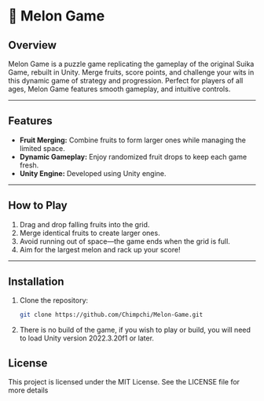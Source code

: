 # 🍉 Melon Game

## Overview
Melon Game is a puzzle game replicating the gameplay of the original Suika Game, rebuilt in Unity. Merge fruits, score points, and challenge your wits in this dynamic game of strategy and progression. Perfect for players of all ages, Melon Game features smooth gameplay, and intuitive controls.

---

## Features
- **Fruit Merging:** Combine fruits to form larger ones while managing the limited space.
- **Dynamic Gameplay:** Enjoy randomized fruit drops to keep each game fresh.
- **Unity Engine:** Developed using Unity engine.

---

## How to Play
1. Drag and drop falling fruits into the grid.
2. Merge identical fruits to create larger ones.
3. Avoid running out of space—the game ends when the grid is full.
4. Aim for the largest melon and rack up your score!

---

## Installation
1. Clone the repository:
   ```bash
   git clone https://github.com/Chimpchi/Melon-Game.git
   
2. There is no build of the game, if you wish to play or build, you will need to load Unity version 2022.3.20f1 or later.
   
## License
This project is licensed under the MIT License. See the LICENSE file for more details
